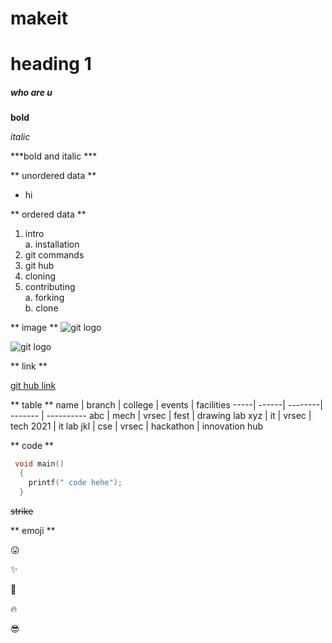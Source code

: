 # makeit

# heading 1

##### who are u

**bold**

*italic*

***bold and italic ***

** unordered data **

* hi

** ordered data **
1. intro   
   a. installation   
2. git commands   
3. git hub   
4. cloning
5. contributing   
   a. forking    
   b. clone   
   
** image ** 
![git logo](https://encrypted-tbn0.gstatic.com/images?q=tbn:ANd9GcTdbm5fS9yU5T2NW8uiCO5pCcZhSM6TOwA1uw&usqp=CAU)

![git logo](https://encrypted-tbn0.gstatic.com/images?q=tbn:ANd9GcQ9qBHgfOqYjM96ofbiRgRQlzQLJreuxccI4w&usqp=CAU)

** link **

[git hub link](https://www.google.com/search?q=git+hub+images&source=lnms&tbm=isch&sa=X&ved=2ahUKEwi2-ZX0ifPuAhV94HMBHZKsBHQQ_AUoAnoECBMQBA&biw=1920&bih=969)

** table **
 name | branch | college | events | facilities 
 -----| ------| --------| ------- | ---------- 
  abc | mech | vrsec | fest | drawing lab 
  xyz | it | vrsec | tech 2021 | it lab 
  jkl | cse | vrsec | hackathon | innovation hub 
 
 ** code **
 ``` C
  void main()
   {
     printf(" code hehe");
   }
  ```
  ~~strike~~
  
  ** emoji **
  
  :stuck_out_tongue:
  
  :sparkles:
  
  :yellow_heart:
  
  :fire:
  
  :sunglasses:
